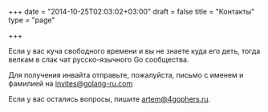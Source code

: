 +++
date = "2014-10-25T02:03:02+03:00"
draft = false
title = "Контакты"
type = "page"

+++

Если у вас куча свободного времени и вы не знаете куда его деть, тогда велкам в слак чат русско-язычного Go сообщества.

Для получения инвайта отправьте, пожалуйста, письмо с именем и фамилией на <a href="mailto:invites@golang-ru.com">invites@golang-ru.com</a>

Если у вас остались вопросы, пишите <a href="mailto:artem@4gophers.ru">artem@4gophers.ru</a>.